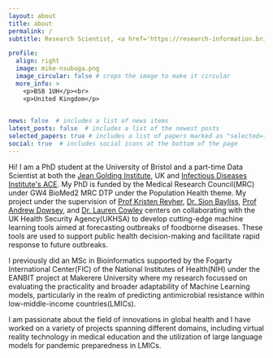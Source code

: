 ```yaml
---
layout: about
title: about
permalink: /
subtitle: Research Scientist, <a href='https://research-information.bris.ac.uk/en/persons/mike-nsubuga'>University of Bristol</a>, UK

profile:
  align: right
  image: mike-nsubuga.png
  image_circular: false # crops the image to make it circular
  more_info: >
    <p>BS8 1UH</p><br>
    <p>United Kingdom</p>
 

news: false  # includes a list of news items
latest_posts: false  # includes a list of the newest posts
selected_papers: true # includes a list of papers marked as "selected={true}"
social: true  # includes social icons at the bottom of the page
---
```


Hi! I am a PhD student at the University of Bristol and a part-time Data Scientist at both the [Jean Golding Institute](https://www.bristol.ac.uk/golding/), UK and [Infectious Diseases Institute's ACE](https://ace.ac.ug/). My PhD is funded by the Medical Research Council(MRC) under GW4 BioMed2 MRC DTP under the Population Health theme. My project under the supervision of [Prof Kristen Reyher](https://research-information.bris.ac.uk/en/persons/kristen-k-reyher), [Dr. Sion Bayliss](https://research-information.bris.ac.uk/en/persons/sion-c-bayliss), [Prof Andrew Dowsey](https://research-information.bris.ac.uk/en/persons/andrew-dowsey), and [Dr. Lauren Cowley](https://researchportal.bath.ac.uk/en/persons/lauren-cowley) centers on collaborating with the UK Health Security Agency(UKHSA) to develop cutting-edge machine learning tools aimed at forecasting outbreaks of foodborne diseases. These tools are used to support public health decision-making and facilitate rapid response to future outbreaks.

I previously did an MSc in Bioinformatics supported by the Fogarty International Center(FIC) of the National Institutes of Health(NIH) under the EANBIT project at Makerere University where my research focussed on evaluating the practicality and broader adaptability of Machine Learning models, particularly in the realm of predicting antimicrobial resistance within low-middle-income countries(LMICs).

I am passionate about the field of innovations in global health and I have worked on a variety of projects spanning different domains, including virtual reality technology in medical education and the utilization of large language models for pandemic preparedness in LMICs.
